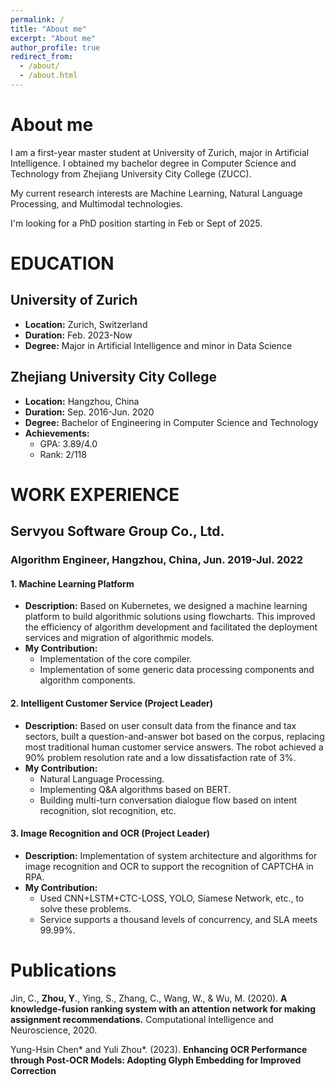 ```yaml
---
permalink: /
title: "About me"
excerpt: "About me"
author_profile: true
redirect_from: 
  - /about/
  - /about.html
---
```


# About me

I am a first-year master student at University of Zurich, major in Artificial Intelligence. I obtained my bachelor degree in Computer Science and Technology from Zhejiang University City College (ZUCC).

My current research interests are Machine Learning, Natural Language Processing, and Multimodal technologies.

I'm looking for a PhD position starting in Feb or Sept of 2025.

# EDUCATION

## University of Zurich
- **Location:** Zurich, Switzerland
- **Duration:** Feb. 2023-Now
- **Degree:** Major in Artificial Intelligence and minor in Data Science

## Zhejiang University City College
- **Location:** Hangzhou, China
- **Duration:** Sep. 2016-Jun. 2020
- **Degree:** Bachelor of Engineering in Computer Science and Technology
- **Achievements:** 
  - GPA: 3.89/4.0
  - Rank: 2/118


# WORK EXPERIENCE

## Servyou Software Group Co., Ltd.
### Algorithm Engineer, Hangzhou, China, Jun. 2019-Jul. 2022

#### 1. Machine Learning Platform
- **Description:** Based on Kubernetes, we designed a machine learning platform to build algorithmic solutions using flowcharts. This improved the efficiency of algorithm development and facilitated the deployment services and migration of algorithmic models.
- **My Contribution:** 
  - Implementation of the core compiler.
  - Implementation of some generic data processing components and algorithm components.

#### 2. Intelligent Customer Service (Project Leader)
- **Description:** Based on user consult data from the finance and tax sectors, built a question-and-answer bot based on the corpus, replacing most traditional human customer service answers. The robot achieved a 90% problem resolution rate and a low dissatisfaction rate of 3%.
- **My Contribution:** 
  - Natural Language Processing.
  - Implementing Q&A algorithms based on BERT.
  - Building multi-turn conversation dialogue flow based on intent recognition, slot recognition, etc.

#### 3. Image Recognition and OCR (Project Leader)
- **Description:** Implementation of system architecture and algorithms for image recognition and OCR to support the recognition of CAPTCHA in RPA.
- **My Contribution:** 
  - Used CNN+LSTM+CTC-LOSS, YOLO, Siamese Network, etc., to solve these problems.
  - Service supports a thousand levels of concurrency, and SLA meets 99.99%.

# Publications

Jin, C., **Zhou, Y**., Ying, S., Zhang, C., Wang, W., & Wu, M. (2020). **A knowledge-fusion ranking system with an attention network for making assignment recommendations.** Computational Intelligence and Neuroscience, 2020.

Yung-Hsin Chen* and Yuli Zhou*. (2023). **Enhancing OCR Performance through Post-OCR Models: Adopting Glyph Embedding for Improved Correction**
